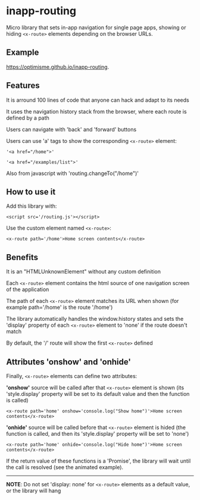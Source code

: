 # inapp-routing

Micro library that sets in-app navigation for single page apps, showing or hiding `<x-route>` elements depending on the browser URLs.

## Example
https://optimisme.github.io/inapp-routing.

## Features

It is arround 100 lines of code that anyone can hack and adapt to its needs

It uses the navigation history stack from the browser, where each route is defined by a path

Users can navigate with 'back' and 'forward' buttons

Users can use 'a' tags to show the corresponding `<x-route>` element: 

`'<a href="/home">'`

`'<a href="/examples/list">'`

Also from javascript with 'routing.changeTo("/home")'

## How to use it

Add this library with:

`<script src='/routing.js'></script>`

Use the custom element named `<x-route>`:

`<x-route path='/home'>Home screen contents</x-route>`

## Benefits

It is an "HTMLUnknownElement" without any custom definition

Each `<x-route>` element contains the html source of one navigation screen of the application

The path of each `<x-route>` element matches its URL when shown (for example path='/home' is the route '/home')

The library automatically handles the window.history states and sets the 'display' property of each `<x-route>` element to 'none' if the route doesn't match

By default, the '/' route will show the first `<x-route>` defined

## Attributes 'onshow' and 'onhide'

Finally, `<x-route>` elements can define two attributes:

**'onshow'** source will be called after that `<x-route>` element is shown 
(its 'style.display' property will be set to its default value and then the function is called)

`<x-route path='home' onshow='console.log("Show home")'>Home screen contents</x-route>`

**'onhide'** source will be called before that `<x-route>` element is hided (the function is called, and then its 'style.display' property will be set to 'none')

`<x-route path='home' onhide='console.log("Hide home")'>Home screen contents</x-route>`

If the return value of these functions is a 'Promise', the library will wait until the call is resolved (see the animated example).

---

**NOTE**: Do not set 'display: none' for `<x-route>` elements as a default value, or the library will hang
